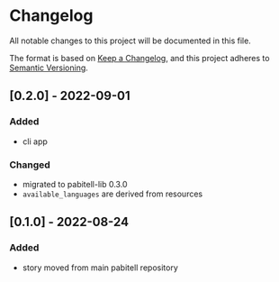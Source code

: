 # Changelog
All notable changes to this project will be documented in this file.

The format is based on [Keep a Changelog](https://keepachangelog.com/en/1.0.0/),
and this project adheres to [Semantic Versioning](https://semver.org/spec/v2.0.0.html).


## [0.2.0] - 2022-09-01

### Added
- cli app

### Changed
- migrated to pabitell-lib 0.3.0
- `available_languages` are derived from resources


## [0.1.0] - 2022-08-24

### Added
- story moved from main pabitell repository
